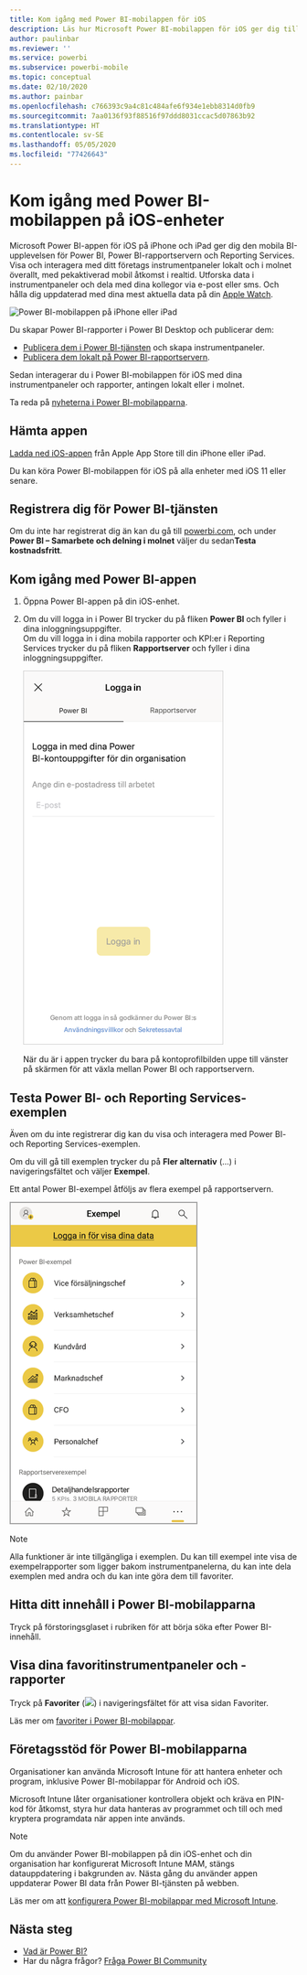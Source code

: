 ```yaml
---
title: Kom igång med Power BI-mobilappen för iOS
description: Läs hur Microsoft Power BI-mobilappen för iOS ger dig tillgång till Power BI i fickan med mobil åtkomst till företagsinformation både lokalt och i molnet.
author: paulinbar
ms.reviewer: ''
ms.service: powerbi
ms.subservice: powerbi-mobile
ms.topic: conceptual
ms.date: 02/10/2020
ms.author: painbar
ms.openlocfilehash: c766393c9a4c81c484afe6f934e1ebb8314d0fb9
ms.sourcegitcommit: 7aa0136f93f88516f97ddd8031ccac5d07863b92
ms.translationtype: HT
ms.contentlocale: sv-SE
ms.lasthandoff: 05/05/2020
ms.locfileid: "77426643"
---
```

# <a name="get-started-with-the-power-bi-mobile-app-on-ios-devices"></a>Kom igång med Power BI-mobilappen på iOS-enheter
Microsoft Power BI-appen för iOS på iPhone och iPad ger dig den mobila BI-upplevelsen för Power BI, Power BI-rapportservern och Reporting Services. Visa och interagera med ditt företags instrumentpaneler lokalt och i molnet överallt, med pekaktiverad mobil åtkomst i realtid. Utforska data i instrumentpaneler och dela med dina kollegor via e-post eller sms. Och hålla dig uppdaterad med dina mest aktuella data på din [Apple Watch](mobile-apple-watch.md).  

![Power BI-mobilappen på iPhone eller iPad](./media/mobile-iphone-app-get-started/pbi_ipad_iphonedevices.png)

Du skapar Power BI-rapporter i Power BI Desktop och publicerar dem:

* [Publicera dem i Power BI-tjänsten](../../service-get-started.md) och skapa instrumentpaneler.
* [Publicera dem lokalt på Power BI-rapportservern](../../report-server/quickstart-create-powerbi-report.md).

Sedan interagerar du i Power BI-mobilappen för iOS med dina instrumentpaneler och rapporter, antingen lokalt eller i molnet.

Ta reda på [nyheterna i Power BI-mobilapparna](mobile-whats-new-in-the-mobile-apps.md).

## <a name="download-the-app"></a>Hämta appen
[Ladda ned iOS-appen](https://go.microsoft.com/fwlink/?LinkId=522062 "Ladda ned iOS-appen") från Apple App Store till din iPhone eller iPad.

Du kan köra Power BI-mobilappen för iOS på alla enheter med iOS 11 eller senare. 

## <a name="sign-up-for-the-power-bi-service"></a>Registrera dig för Power BI-tjänsten
Om du inte har registrerat dig än kan du gå till [powerbi.com](https://powerbi.microsoft.com/get-started/), och under **Power BI – Samarbete och delning i molnet** väljer du sedan**Testa kostnadsfritt**.


## <a name="get-started-with-the-power-bi-app"></a>Kom igång med Power BI-appen
1. Öppna Power BI-appen på din iOS-enhet.
2. Om du vill logga in i Power BI trycker du på fliken **Power BI** och fyller i dina inloggningsuppgifter.  
   Om du vill logga in i dina mobila rapporter och KPI:er i Reporting Services trycker du på fliken **Rapportserver** och fyller i dina inloggningsuppgifter.
   
   ![Logga in på Power BI-mobilappen](./media/mobile-iphone-app-get-started/power-bi-connect-to-login.png)
   
   När du är i appen trycker du bara på kontoprofilbilden uppe till vänster på skärmen för att växla mellan Power BI och rapportservern. 

## <a name="try-the-power-bi-and-reporting-services-samples"></a>Testa Power BI- och Reporting Services-exemplen
Även om du inte registrerar dig kan du visa och interagera med Power BI- och Reporting Services-exemplen.

Om du vill gå till exemplen trycker du på **Fler alternativ** (...) i navigeringsfältet och väljer **Exempel**.

Ett antal Power BI-exempel åtföljs av flera exempel på rapportservern.

   ![Mobila exempel för Power BI](./media/mobile-iphone-app-get-started/power-bi-iphone-powerbi-samples.png)
   
   > [!NOTE]
   > Alla funktioner är inte tillgängliga i exemplen. Du kan till exempel inte visa de exempelrapporter som ligger bakom instrumentpanelerna, du kan inte dela exemplen med andra och du kan inte göra dem till favoriter. 
   > 
   >

## <a name="find-your-content-in-the-power-bi-mobile-apps"></a>Hitta ditt innehåll i Power BI-mobilapparna

Tryck på förstoringsglaset i rubriken för att börja söka efter Power BI-innehåll.

## <a name="view-your-favorite-dashboards-and-reports"></a>Visa dina favoritinstrumentpaneler och -rapporter
Tryck på **Favoriter** (![](./media/mobile-iphone-app-get-started/power-bi-mobile-apps-home-favorites-icon.png)) i navigeringsfältet för att visa sidan Favoriter. 

Läs mer om [favoriter i Power BI-mobilappar](mobile-apps-favorites.md).

## <a name="enterprise-support-for-the-power-bi-mobile-apps"></a>Företagsstöd för Power BI-mobilapparna
Organisationer kan använda Microsoft Intune för att hantera enheter och program, inklusive Power BI-mobilappar för Android och iOS.

Microsoft Intune låter organisationer kontrollera objekt och kräva en PIN-kod för åtkomst, styra hur data hanteras av programmet och till och med kryptera programdata när appen inte används.

> [!NOTE]
> Om du använder Power BI-mobilappen på din iOS-enhet och din organisation har konfigurerat Microsoft Intune MAM, stängs datauppdatering i bakgrunden av. Nästa gång du använder appen uppdaterar Power BI data från Power BI-tjänsten på webben.
> 

Läs mer om att [konfigurera Power BI-mobilappar med Microsoft Intune](../../service-admin-mobile-intune.md). 

## <a name="next-steps"></a>Nästa steg

* [Vad är Power BI?](../../fundamentals/power-bi-overview.md)
* Har du några frågor? [Fråga Power BI Community](https://community.powerbi.com/)


